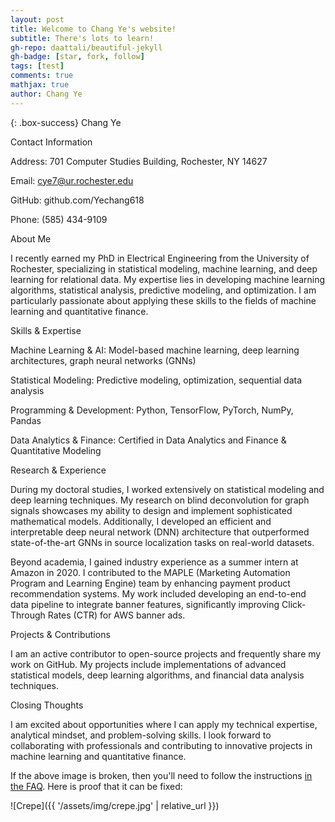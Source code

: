 ```yaml
---
layout: post
title: Welcome to Chang Ye's website!
subtitle: There's lots to learn!
gh-repo: daattali/beautiful-jekyll
gh-badge: [star, fork, follow]
tags: [test]
comments: true
mathjax: true
author: Chang Ye
---
```


{: .box-success}
Chang Ye

Contact Information

Address: 701 Computer Studies Building, Rochester, NY 14627

Email: cye7@ur.rochester.edu

GitHub: github.com/Yechang618

Phone: (585) 434-9109

About Me

I recently earned my PhD in Electrical Engineering from the University of Rochester, specializing in statistical modeling, machine learning, and deep learning for relational data. My expertise lies in developing machine learning algorithms, statistical analysis, predictive modeling, and optimization. I am particularly passionate about applying these skills to the fields of machine learning and quantitative finance.

Skills & Expertise

Machine Learning & AI: Model-based machine learning, deep learning architectures, graph neural networks (GNNs)

Statistical Modeling: Predictive modeling, optimization, sequential data analysis

Programming & Development: Python, TensorFlow, PyTorch, NumPy, Pandas

Data Analytics & Finance: Certified in Data Analytics and Finance & Quantitative Modeling

Research & Experience

During my doctoral studies, I worked extensively on statistical modeling and deep learning techniques. My research on blind deconvolution for graph signals showcases my ability to design and implement sophisticated mathematical models. Additionally, I developed an efficient and interpretable deep neural network (DNN) architecture that outperformed state-of-the-art GNNs in source localization tasks on real-world datasets.

Beyond academia, I gained industry experience as a summer intern at Amazon in 2020. I contributed to the MAPLE (Marketing Automation Program and Learning Engine) team by enhancing payment product recommendation systems. My work included developing an end-to-end data pipeline to integrate banner features, significantly improving Click-Through Rates (CTR) for AWS banner ads.

Projects & Contributions

I am an active contributor to open-source projects and frequently share my work on GitHub. My projects include implementations of advanced statistical models, deep learning algorithms, and financial data analysis techniques.

Closing Thoughts

I am excited about opportunities where I can apply my technical expertise, analytical mindset, and problem-solving skills. I look forward to collaborating with professionals and contributing to innovative projects in machine learning and quantitative finance.


If the above image is broken, then you'll need to follow the instructions [in the FAQ](https://beautifuljekyll.com/faq/#links-in-project-page). Here is proof that it can be fixed:

![Crepe]({{ '/assets/img/crepe.jpg' | relative_url }})

